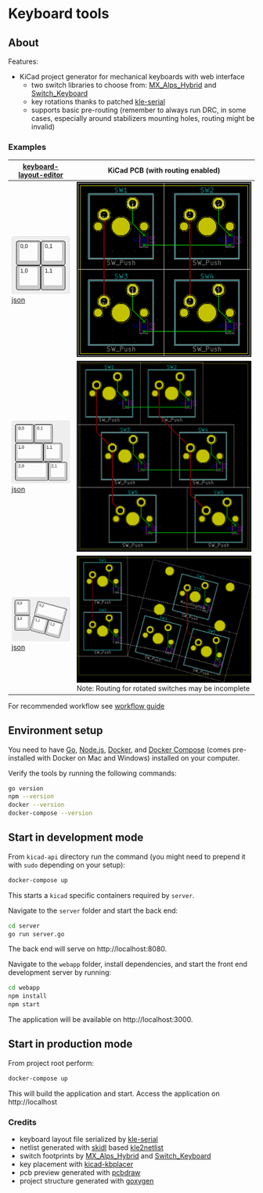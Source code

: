 # Keyboard tools

## About
Features:
 - KiCad project generator for mechanical keyboards with web interface
    - two switch libraries to choose from: [MX_Alps_Hybrid](https://github.com/ai03-2725/MX_Alps_Hybrid) and [Switch_Keyboard](https://github.com/perigoso/Switch_Keyboard)
    - key rotations thanks to patched [kle-serial](https://github.com/ijprest/kle-serial)
    - supports basic pre-routing (remember to always run DRC, in some cases, especially around stabilizers mounting holes, routing might be invalid)

### Examples
[keyboard-layout-editor](www.keyboard-layout-editor.com) | KiCad PCB (with routing enabled)
--- | ---
![2x2](examples/key-placement/2x2.png)<br/>[json](examples/key-placement/2x2.json) | ![2x2-pcb](examples/key-placement/2x2-pcb.png)
![3x2-sizes](examples/key-placement/3x2-sizes.png)<br/>[json](examples/key-placement/3x2-sizes.json) | ![3x2-pcb](examples/key-placement/3x2-sizes-pcb.png)
![2x3-rotations](examples/key-placement/2x3-rotations.png)<br/>[json](examples/key-placement/2x3-rotations.json) | ![2x3-rotations-pcb](examples/key-placement/2x3-rotations-pcb.png)<br/>Note: Routing for rotated switches may be incomplete

For recommended workflow see [workflow guide](examples/workflow/README.md)

## Environment setup

You need to have [Go](https://golang.org/),
[Node.js](https://nodejs.org/),
[Docker](https://www.docker.com/), and
[Docker Compose](https://docs.docker.com/compose/)
(comes pre-installed with Docker on Mac and Windows)
installed on your computer.

Verify the tools by running the following commands:

```sh
go version
npm --version
docker --version
docker-compose --version
```

## Start in development mode

From `kicad-api` directory run the command (you might
need to prepend it with `sudo` depending on your setup):

```sh
docker-compose up
```
This starts a `kicad` specific containers required by `server`.

Navigate to the `server` folder and start the back end:

```sh
cd server
go run server.go
```
The back end will serve on http://localhost:8080.

Navigate to the `webapp` folder, install dependencies,
and start the front end development server by running:

```sh
cd webapp
npm install
npm start
```
The application will be available on http://localhost:3000.

## Start in production mode

From project root perform:
```sh
docker-compose up
```
This will build the application and start.
Access the application on http://localhost

### Credits
- keyboard layout file serialized by [kle-serial](https://github.com/ijprest/kle-serial)
- netlist generated with [skidl](https://github.com/xesscorp/skidl) based [kle2netlist](https://github.com/adamws/kle2netlist)
- switch footprints by [MX_Alps_Hybrid](https://github.com/ai03-2725/MX_Alps_Hybrid) and [Switch_Keyboard](https://github.com/perigoso/Switch_Keyboard)
- key placement with [kicad-kbplacer](https://github.com/adamws/kicad-kbplacer)
- pcb preview generated with [pcbdraw](https://github.com/yaqwsx/PcbDraw)
- project structure generated with [goxygen](https://github.com/Shpota/goxygen)
